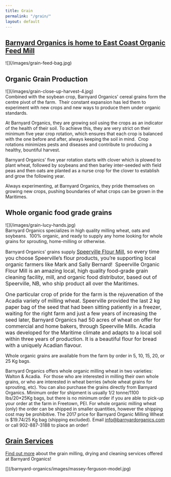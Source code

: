 ```yaml
---
title: Grain
permalink: "/grain/"
layout: default
---
```

## [Barnyard Organics is home to East Coast Organic Feed Mill](https://barnyardorganics.com/feed/)

<div class="image left">
![](/images/grain-feed-bag.jpg)
</div>

## Organic Grain Production
<div class="image left">
![](/images/grain-close-up-harvest-4.jpg)
</div>
Combined with the soybean crop, Barnyard Organics' cereal grains form the centre pivot of the farm.  Their constant expansion has led them to experiment with new crops and new ways to produce them under organic standards.

At Barnyard Organics, they are growing soil using the crops as an indicator of the health of their soil. To achieve this, they are very strict on their minimum five year crop rotation, which ensures that each crop is balanced with the one before and after, always keeping the soil in mind.  Crop rotations minimizes pests and diseases and contribute to producing a healthy, bountiful harvest.

Barnyard Organics' five year rotation starts with clover which is plowed to plant wheat, followed by soybeans and then barley inter-seeded with field peas and then oats are planted as a nurse crop for the clover to establish and grow the following year.

Always experimenting, at Barnyard Organics, they pride themselves on growing new crops, pushing boundaries of what crops can be grown in the Maritimes.

## Whole organic food grade grains
<div class="image left">
![](/images/grain-lucy-hands.jpg)
</div>
Barnyard Organics specializes in high quality milling wheat, oats and soybeans.  100% organic, and ready to supply any home looking for whole grains for sprouting, home-milling or otherwise.

Barnyard Organics’ grains supply <a href="http://www.speervilleflourmill.ca" style="font-size: 1rem;">Speerville Flour Mill</a><span style="font-size: 1rem;">, so every time you choose Speerville’s flour products, you’re supporting local organic farmers like Mark and Sally Bernard! &nbsp;</span><span style="font-size: 1rem;">Speerville Organic Flour Mill is an amazing local, high quality food-grade grain cleaning facility, mill, and organic food distributor, based out of Speerville, NB, who ship product all over the Maritimes.</span>

<span style="font-size: 1rem;">One particular crop of pride for the farm is the rejuvenation of the Acadia variety of milling wheat.  Speerville provided the last 2 kg paper bag of the seed that had been sitting patiently in a freezer, waiting for the right farm and just a few years of increasing the seed later, Barnyard Organics had 50 acres of wheat on offer for commercial and home bakers, through Speerville Mills.  Acadia was developed for the Maritime climate and adapts to a local soil within three years of production.  It is a beautiful flour for bread with a uniquely Acadian flavour.</span>

Whole organic grains are available from the farm by order in 5, 10, 15, 20, or 25 Kg bags.

Barnyard Organics offers whole organic milling wheat in two varieties:   Walton & Acadia.  For those who are interested in milling their own whole grains, or who are interested in wheat berries (whole wheat grains for sprouting, etc). You can also purchase the grains directly from Barnyard Organics.  Minimum order for shipment is usually 1/2 tonne/1100 lbs/20*25Kg bags, but there is no minimum order if you are able to pick-up your order at the farm in Freetown, PEI. For whole organic milling wheat (only) the order can be shipped in smaller quantities, however the shipping cost may be prohibitive.  The 2017 price for Barnyard Organic Milling Wheat is $19.74/25 Kg bag (shipping excluded). Email [info@barnyardorganics.com](info@barnyardorganics.com) or call 902-887-3188 to place an order!

## [Grain Services](https://barnyardorganics.com/grain/)

[Find out more](https://barnyardorganics.com/services/grain-cleaning-drying) about the grain milling, drying and cleaning services offered at Barnyard Organics!
<div class="image left">
[](/barnyard-organics/images/massey-ferguson-model.jpg)
</div>